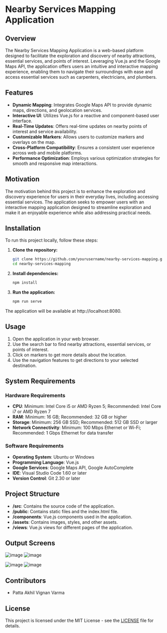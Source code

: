 # Nearby Services Mapping Application

## Overview

The Nearby Services Mapping Application is a web-based platform designed to facilitate the exploration and discovery of nearby attractions, essential services, and points of interest. Leveraging Vue.js and the Google Maps API, the application offers users an intuitive and interactive mapping experience, enabling them to navigate their surroundings with ease and access essential services such as carpenters, electricians, and plumbers.

## Features

- **Dynamic Mapping**: Integrates Google Maps API to provide dynamic maps, directions, and geolocation services.
- **Interactive UI**: Utilizes Vue.js for a reactive and component-based user interface.
- **Real-Time Updates**: Offers real-time updates on nearby points of interest and service availability.
- **Customizable Markers**: Allows users to customize markers and overlays on the map.
- **Cross-Platform Compatibility**: Ensures a consistent user experience across web and mobile platforms.
- **Performance Optimization**: Employs various optimization strategies for smooth and responsive map interactions.

## Motivation

The motivation behind this project is to enhance the exploration and discovery experience for users in their everyday lives, including accessing essential services. The application seeks to empower users with an interactive mapping application designed to streamline exploration and make it an enjoyable experience while also addressing practical needs.

## Installation

To run this project locally, follow these steps:

1. **Clone the repository:**

   ```bash
   git clone https://github.com/yourusername/nearby-services-mapping.git
   cd nearby-services-mapping
2. **Install dependencies:**

   ```bash
   npm install
3. **Run the application:**

   ```bash
   npm run serve
The application will be available at http://localhost:8080.

## Usage

1. Open the application in your web browser.
2. Use the search bar to find nearby attractions, essential services, or points of interest.
3. Click on markers to get more details about the location.
4. Use the navigation features to get directions to your selected destination.

## System Requirements

### Hardware Requirements

- **CPU**: Minimum: Intel Core i5 or AMD Ryzen 5; Recommended: Intel Core i7 or AMD Ryzen 7
- **RAM**: Minimum: 16 GB; Recommended: 32 GB or higher
- **Storage**: Minimum: 256 GB SSD; Recommended: 512 GB SSD or larger
- **Network Connectivity**: Minimum: 100 Mbps Ethernet or Wi-Fi; Recommended: 1 Gbps Ethernet for data transfer

### Software Requirements

- **Operating System**: Ubuntu or Windows
- **Programming Language**: Vue.js
- **Google Services**: Google Maps API, Google AutoComplete
- **IDE**: Visual Studio Code 1.60 or later
- **Version Control**: Git 2.30 or later

## Project Structure

- **/src**: Contains the source code of the application.
- **/public**: Contains static files and the index.html file.
- **/components**: Vue.js components used in the application.
- **/assets**: Contains images, styles, and other assets.
- **/views**: Vue.js views for different pages of the application.

## Output Screens

![image](https://github.com/Akhil0920/WEB-APP-YPO/assets/75979409/5841a760-c83e-4537-9a25-9e9c2ccec9bd)
![image](https://github.com/Akhil0920/WEB-APP-YPO/assets/75979409/db1c74ae-b562-406b-ad10-9ed8762c84b6)

![image](https://github.com/Akhil0920/WEB-APP-YPO/assets/75979409/5cbb8770-cd0b-4722-bfca-8368d72a1d46)
![image](https://github.com/Akhil0920/WEB-APP-YPO/assets/75979409/58c6cfee-b27a-48bf-9288-ca2132183101)


 

## Contributors

- Patta Akhil Vignan Varma 



## License

This project is licensed under the MIT License - see the [LICENSE](LICENSE) file for details.

